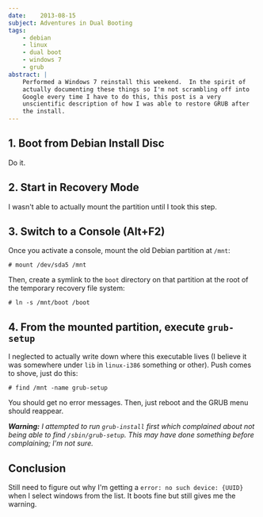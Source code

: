 ```yaml
---
date:    2013-08-15
subject: Adventures in Dual Booting
tags:
    - debian
    - linux
    - dual boot
    - windows 7
    - grub
abstract: |
    Performed a Windows 7 reinstall this weekend.  In the spirit of
    actually documenting these things so I'm not scrambling off into
    Google every time I have to do this, this post is a very
    unscientific description of how I was able to restore GRUB after
    the install.
---
```


## 1. Boot from Debian Install Disc

Do it.

## 2. Start in Recovery Mode

I wasn't able to actually mount the partition until I took this step.

## 3. Switch to a Console (Alt+F2)

Once you activate a console, mount the old Debian partition at `/mnt`:

    # mount /dev/sda5 /mnt

Then, create a symlink to the `boot` directory on that partition at the root of the temporary recovery file system:

    # ln -s /mnt/boot /boot

## 4. From the mounted partition, execute `grub-setup`

I neglected to actually write down where this executable lives (I believe it was somewhere under `lib` in `linux-i386` something or other).  Push comes to shove, just do this:

    # find /mnt -name grub-setup

You should get no error messages.  Then, just reboot and the GRUB menu should reappear.

***Warning:*** *I attempted to run `grub-install` first which complained about not being able to find `/sbin/grub-setup`.  This may have done something before complaining; I'm not sure.*

## Conclusion

Still need to figure out why I'm getting a `error: no such device: {UUID}` when I select windows from the list.  It boots fine but still gives me the warning.

